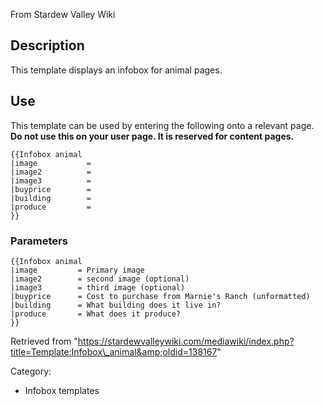 From Stardew Valley Wiki

## Description

This template displays an infobox for animal pages.

## Use

This template can be used by entering the following onto a relevant page. **Do not use this on your user page. It is reserved for content pages.**

```
{{Infobox animal
|image           = 
|image2          =
|image3          =
|buyprice        =
|building        =
|produce         =
}}
```

### Parameters

```
{{Infobox animal
|image         = Primary image
|image2        = second image (optional)
|image3        = third image (optional)
|buyprice      = Cost to purchase from Marnie's Ranch (unformatted)
|building      = What building does it live in?
|produce       = What does it produce?
}}
```

Retrieved from "https://stardewvalleywiki.com/mediawiki/index.php?title=Template:Infobox\_animal&amp;oldid=138167"

Category:

- Infobox templates